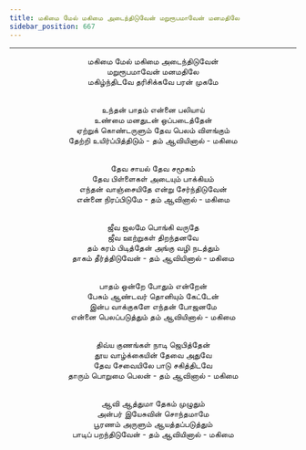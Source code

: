 ```yaml
---
title: மகிமை மேல் மகிமை அடைந்திடுவேன் மறுரூபமாவேன் மனமதிலே
sidebar_position: 667
---
```


---
<center>
மகிமை மேல் மகிமை அடைந்திடுவேன்<br/>
மறுரூபமாவேன் மனமதிலே<br/>
மகிழ்ந்திடவே தரிசிக்கவே பரன் முகமே<br/><br/>

உந்தன் பாதம் என்னை பலியாய்<br/>
உண்மை மனதுடன் ஒப்படைத்தேன்<br/>
ஏற்றுக் கொண்டருளும் தேவ பெலம் விளங்கும்<br/>
தேற்றி உயிர்ப்பித்திடும் - தம் ஆவியினால்        - மகிமை<br/><br/>

தேவ சாயல் தேவ சமூகம்<br/>
தேவ பிள்ளைகள் அடையும் பாக்கியம்<br/>
எந்தன் வாஞ்சையிதே என்று சேர்ந்திடுவேன்<br/>
என்னை நிரப்பிடுமே - தம் ஆவினால்        - மகிமை<br/><br/>

ஜீவ ஜலமே பொங்கி வருதே<br/>
ஜீவ ஊற்றுகள் திறந்தனவே<br/>
தம் கரம் பிடித்தேன் அங்கு வழி நடத்தும்<br/>
தாகம் தீர்த்திடுவேன் - தம் ஆவியினால்         - மகிமை<br/><br/>

பாதம் ஒன்றே போதும் என்றேன்<br/>
பேசும் ஆண்டவர் தொனியும் கேட்டேன்<br/>
இன்ப வாக்குகளே எந்தன் போஜனமே<br/>
என்னை பெலப்படுத்தும் தம் ஆவியினால்            - மகிமை<br/><br/>

திவ்ய குணங்கள் நாடி ஜெபித்தேன்<br/>
தூய வாழ்க்கையின் தேவை அதுவே<br/>
தேவ சேவையிலே பாடு சகித்திடவே<br/>
தாரும் பொறுமை பெலன் - தம் ஆவினால்            - மகிமை<br/><br/>

ஆவி ஆத்துமா தேகம் முழுதும்<br/>
அன்பர் இயேசுவின் சொந்தமாமே<br/>
பூரணம் அருளும் ஆயத்தப்படுத்தும்<br/>
பாடிப் பறந்திடுவேன் - தம் ஆவியினால்            - மகிமை
</center>